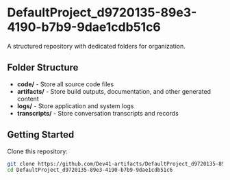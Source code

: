 # DefaultProject_d9720135-89e3-4190-b7b9-9dae1cdb51c6
A structured repository with dedicated folders for organization.

## Folder Structure

- **code/** - Store all source code files
- **artifacts/** - Store build outputs, documentation, and other generated content
- **logs/** - Store application and system logs
- **transcripts/** - Store conversation transcripts and records

## Getting Started

Clone this repository:
```bash
git clone https://github.com/Dev41-artifacts/DefaultProject_d9720135-89e3-4190-b7b9-9dae1cdb51c6
cd DefaultProject_d9720135-89e3-4190-b7b9-9dae1cdb51c6
```
